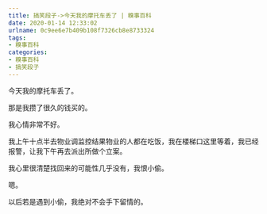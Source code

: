 ```yaml
---
title: 搞笑段子->今天我的摩托车丢了 | 糗事百科
date: 2020-01-14 12:33:02
urlname: 0c9ee6e7b409b108f7326cb8e8733324
tags: 
- 糗事百科
categories:
- 糗事百科
- 搞笑段子
---
```

今天我的摩托车丢了。

那是我攒了很久的钱买的。

我心情非常不好。

我上午十点半去物业调监控结果物业的人都在吃饭，我在楼梯口这里等着，我已经报警，让我下午再去派出所做个立案。

我心里很清楚找回来的可能性几乎没有，我恨小偷。

嗯。

以后若是遇到小偷，我绝对不会手下留情的。


